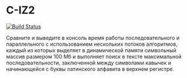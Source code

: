 # C-IZ2

[![Build Status](https://travis-ci.com/keithzetterstrom/C-IZ2.svg?branch=develop)](https://travis-ci.com/keithzetterstrom/C-IZ2)

Сравните и выведите в консоль время работы последовательного и параллельного с использованием нескольких потоков алгоритмов, каждый из которых выделяет в динамической памяти символьный массив размером 100 Мб и выполняет поиск в тексте максимальной последовательности, заключенной между символами кавычек и начинающейся с буквы латинского алфавита в верхнем регистре.
